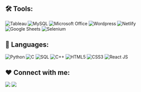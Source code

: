 <!--## 🙋‍♂️ My Intrests:
- 👨‍💻 I’m currently working on **Web Scraping & Visualization**
- 🌱 I’m currently learning **Data Analysis 📊 & Statistics 📈**
- 📫 How to reach me **tymsai6076@gmail.com**
- -->

## 🛠️ Tools:
![Tableau](https://img.shields.io/badge/Tableau-FFFFFF?style=for-the-badge&logo=Tableau)
![MySQL](https://img.shields.io/badge/MySQL-FFFFFF?style=for-the-badge&logo=mysql&logoColor=blue)
![Microsoft Office](https://img.shields.io/badge/Microsoft_Office-FFFFFF?style=for-the-badge&logo=microsoft-office&logoColor=orange)
![Wordpress](https://img.shields.io/badge/Wordpress-FFFFFF?style=for-the-badge&logo=wordpress&logoColor=blue)
![Netlify](https://img.shields.io/badge/Netlify-FFFFFF?style=for-the-badge&logo=netlify)
![Google Sheets](https://img.shields.io/badge/Google%20Sheets-FFFFFF?style=for-the-badge&logo=google-sheets)
![Selenium](https://img.shields.io/badge/Google%20Sheets-FFFFFF?style=for-the-badge&logo=selenium)

## 🚀 Languages:
![Python](https://img.shields.io/badge/Python-FFFFFF?style=for-the-badge&logo=python)
![C](https://img.shields.io/badge/c-FFFFFF.svg?style=for-the-badge&logo=c)
![SQL](https://img.shields.io/badge/c-FFFFFF.svg?style=for-the-badge&logo=sql)
![C++](https://img.shields.io/badge/c++-FFFFFF.svg?style=for-the-badge&logo=c%2B%2B&logoColor=blue)
![HTML5](https://img.shields.io/badge/HTML5-FFFFFF?style=for-the-badge&logo=html5)
![CSS3](https://img.shields.io/badge/CSS3-FFFFFF?style=for-the-badge&logo=css3)
![React JS](https://img.shields.io/badge/React-FFFFFF?style=for-the-badge&logo=react)


## ❤ Connect with me:

<a href = "https://www.linkedin.com/in/t-y-m-sai-4ab087203/"><img src="https://img.icons8.com/fluent/48/000000/linkedin.png"/></a>
![](https://komarev.com/ghpvc/?username=tymsai&color=blueviolet&style=plastic&label=VIEWS)
<!--
<a href="https://profile.codersrank.io/user/tymsai#Tech%20Skills">
    <img src="https://cr-skills-chart-widget.azurewebsites.net/api/api?username=tymsai&labels=true&legend=true&tooltip=true&max-labels=24&branding=false">
  </a>
-->
